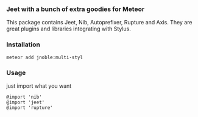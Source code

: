 ### Jeet with a bunch of extra goodies for Meteor
This package contains Jeet, Nib, Autoprefixer, Rupture and Axis. They are great plugins and libraries integrating with Stylus.

### Installation
````meteor add jnoble:multi-styl````

### Usage
just import what you want

````
@import 'nib'
@import 'jeet'
@import 'rupture'
````